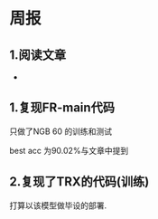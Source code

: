 # 周报

## 1.阅读文章

* 

##  1.复现FR-main代码

只做了NGB 60 的训练和测试

best acc 为90.02%与文章中提到

## 2.复现了TRX的代码(训练)

打算以该模型做毕设的部署.


